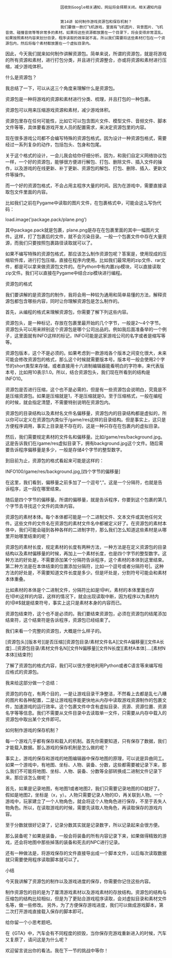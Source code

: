 
                            
                            因收到Google相关通知，网站将会择期关闭。相关通知内容
                            
                            
                            第14讲 如何制作游戏资源包和保存机制？
                            我们要做一款打飞机游戏，里面有飞机图片、背景图片、飞机音效、碰撞音效等等非常多的素材。如果将这些资源都放置在一个目录下，将会变得非常混乱。如果按照素材内容来划分目录，程序读取的效率就不高，所以我们需要将这些素材打包在一个资源包内，然后将每个素材都放置在一个虚拟目录内。

因此，今天我们就来如何制作讲解资源包。简单来说，所谓的资源包，就是将游戏的所有资源和素材，进行打包分类，并且进行资源整合，亦或将资源和素材进行压缩，减少游戏体积。

什么是资源包？

我总结了一下，可以从这三个角度来理解什么是资源包。


资源包是一种将游戏的资源和素材进行分类、梳理，并且打包的一种包裹。

资源包可以用来压缩游戏资源和素材，减少游戏体积。

资源包里存在任何可能性，比如它可以包含图片文件、模型文件、音频文件、脚本文件等等，具体要看游戏开发人员的配置需求，来决定资源包里的内容。


现在很多游戏公司都不会编写特殊的资源包格式。因为设计一种资源包格式，需要经过一系列复杂的动作，包括包头、包身和包尾。

关于这个格式的设计，一会儿我会给你仔细分析。因为，和我们自定义网络协议包一样，一个好的资源包，能够很方便进行解包、打包、删除文件、插入文件的操作，以及游戏的在线更新、补丁更新、资源包的解包、打包、删除、插入、更新文件等操作。

而一个好的资源包格式，不会占用主程序大量的时间。因为在游戏中，需要直接读取包文件里面的内容。

比如我们之前在Pygame中读取的图片文件，在包裹格式中，可能会这么写伪代码：

load.image(‘package.pack/plane.png’)    


其中package.pack就是包裹，plane.png是存在在包裹里面的其中一幅图片文件。这样，打了包裹后的文件，就不会污染目录。一般一个包裹文件中存在大量资源，而我们只要按照包裹路径读取就可以了。

如果不编写特殊的资源包格式，那应该怎么制作资源包呢？答案是，使用现成的压缩软件库，进行打包压缩，直接在程序内使用。比如我们最常用的zip文件、rar文件，都是可以拿来做资源包文件的。在Python中有内置zip模块，可以直接读取zip文件。我们可以直接在Pygame中结合zip模块进行编程。

资源包的格式

我们要讲解的是资源包的制作，我将会用一种较为通用和简单易懂的方法，解释资源包都包含哪些内容，同时让你理解资源包是怎么制作的。

首先，从编程的格式来理解资源包，你需要了解下列这些内容。


资源包头，是一种标记，存放在包裹里最开始的几个字节，一般是2～4个字节。资源包头可以用来辨别这个资源包是哪个公司出品的。例如我后面准备举的一个例子，这里面就有INFO这样的标记，INFO可能是这家游戏公司的名字或者是缩写等等。

资源包版本，这个不是必须的。如果考虑到一款游戏各个版本之间变化很大，未来可能会修改资源包的格式，那么这个时候就需要版本号。版本号一般会使用2个字节的short类型来存储，或者直接用十六进制编辑器能看明白的字符串，来代表版本号，比如用10表示1.0。所以，结合资源包头，我们现在所看到的结构是INFO10。

资源包是否进行压缩，这个也不是必需的，但是有一些资源包会说明白，究竟是不是压缩资源包。如果是压缩就是1，不是压缩就是0。至于压缩格式，一般在编程的时候，就会指定清楚，不需要特别说明在资源包内。

资源包的目录结构以及素材名文件名偏移量，资源包内的目录结构都是虚拟的，所以你可以定义在资源包内类似于/game/res这样的目录结构。但是事实上，这只是方便程序调用，事实上目录是不存在的，这是一种只存在在包裹内的虚拟目录。


然后，我们需要规定素材的文件名和偏移量。比如/game/res/background.jpg。这是告诉我们在/game/res虚拟目录下，拥有background.jpg这个文件。随后需要告诉程序偏移量是多少，一般是存储4个字节的整型数字。

到目前为止，资源包的格式看起来可能是这样的：

INFO100/game/res/background.jpg,[四个字节的偏移量]


在这里，我们看到，偏移量之前多加了一个逗号“,”。这是一个分隔符，也就是告诉程序，这一段在哪里结束。

随后是四个字节的偏移量。所谓的偏移量，就是告诉程序，你要到这个包裹的第几个字节去寻找这个文件的具体内容。


资源包的素材本体。每个本体都可能是一个二进制文件、文本文件或其他任何文件。这些文件的文件名在资源包的素材文件名中都被定义好了。在资源包的素材本体中，我们可能会碰到各种各样的二进制字符，那么我们怎么知道这些素材是从哪里开始哪里结束的呢？

资源包的素材长度，规定素材的长度有两种方法，一种方法是在定义资源包的目录结构以及素材偏移量的时候，再加上一个素材长度，也是四个字节的整型数字。这种方法的好处是，不需要添加某个分隔符告诉程序，这个素材的本体到这里结束。第二种方法是在本体结束的位置添加分隔符，比如一个逗号或者分隔符号|。这种方法的好处是，不需要知道文件长度是多少。但是坏处是，分割符号可能会和素材本体重叠。


比如素材的本体是个二进制文件，分隔符比如是!@#\(，素材的本体里面也存在!@#\)这样的内容，这样的情况下，就会出现读取中断，因为程序以为素材内的!@#$就是结束符号，事实上这只是素材本身的内容而已。


资源包结束符，这个也不是必须的。我们要结束资源包，必须在资源包的结尾添加结束符，这个结束符是告诉程序，资源包已经结束了。


我们来看一个完整的资源包，大概是什么样子的。

[资源包头][版本号][是否压缩][资源包目录/素材文件名A][文件A偏移量][文件A长度]…[资源包目录/素材文件名N][文件N偏移量][文件N长度][素材A本体]….[素材N本体][结束符]


了解了资源包的格式内容，我们可以很方便地利用Python或者C语言等来编写相应格式的资源包。

我来给这部分做一个总结：

资源包的存在，有两个目的，一是让游戏目录干净整洁，不然看上去都是乱七八糟的图片和各种配置，二是让游戏程序能更快地从内存中读取游戏资源制作的包裹文件，加速游戏的运行效率。这个包裹文件中含有虚拟目录、资源、资源位置、资源名字等等信息。我们不需要从文件目录中去读取单一文件，只需要从内存中载入的资源包中取出某个文件即可。

如何制作游戏的保存机制？

每一个游戏几乎都有保存和载入的机制。首先你需要知道，只有保存了数据，我们才能载入数据。那么游戏的保存机制是怎么做的呢？

事实上，游戏的保存和游戏的地图编辑器中保存地图的原理，可以说是异曲同工。如果一个游戏中，有地图、坐标、人物、装备、分数，这些都需要被记录下来，那么我们不可能将地图、坐标、人物、装备、分数等全部转换成二进制文件记录下来。那应该怎么做呢？

首先，如果是记录地图，有地图1或者地图2，我们只需要记录地图的ID就好了。假如是地图2，坐标是（x，y）。人物只需要记录人物的ID，再关联到人物。一个游戏中，玩家建立了一个人物角色，就会将这个人物角色进行保存，不至于丢失人物角色。所以，在读取游戏的时候，需要先读取人物角色，再读取保存的游戏内容。

至于分数就很好记录了，记录分数其实就是记录数字，所以记录起来会很方便。

那么装备呢？如果是装备，一般会将装备的所有内容记录下来，如果做得精致的游戏，还会将地图中那些掉落的装备和死去的NPC进行记录。

还有一种做法是，将游戏保存的文件直接导出成一个脚本文件，以后每次读取数据就只需要使用程序读取脚本就可以了。

小结

今天我讲解了资源包的制作以及游戏进度的保存，你需要你记住这些内容。


制作资源包的目的是为了厘清游戏素材以及游戏素材的存放结构。资源包的结构与压缩包的结构比较相似，但是为了更贴合游戏程序读取，会对虚拟目录和素材文件名等，做一些修改。
另外，为了方便保存游戏进度，我们可以做成游戏脚本，第二次打开游戏直接载入保存的脚本即可。


给你留一个小思考题吧。

在《GTA》中，汽车会有不同程度的损毁，当你保存完游戏重新进入的时候，汽车又复原了，请问这是为什么呢？

欢迎留言说出你的看法。我在下一节的挑战中等你！

                        
                        
                            